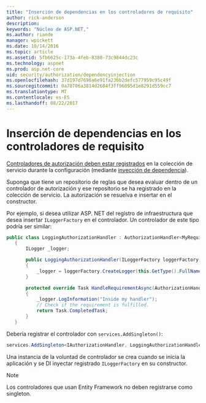 ```yaml
---
title: "Inserción de dependencias en los controladores de requisito"
author: rick-anderson
description: 
keywords: "Núcleo de ASP.NET,"
ms.author: riande
manager: wpickett
ms.date: 10/14/2016
ms.topic: article
ms.assetid: 5fb6625c-173a-4feb-8380-73c9844dc23c
ms.technology: aspnet
ms.prod: asp.net-core
uid: security/authorization/dependencyinjection
ms.openlocfilehash: 37d197d7696a6e91fa236b2defc577959c95c49f
ms.sourcegitcommit: 0a70706a3814d2684f3ff96095d1e8291d559cc7
ms.translationtype: MT
ms.contentlocale: es-ES
ms.lasthandoff: 08/22/2017
---
```

# <a name="dependency-injection-in-requirement-handlers"></a>Inserción de dependencias en los controladores de requisito

<a name=security-authorization-di></a>

[Controladores de autorización deben estar registrados](policies.md#security-authorization-policies-based-handler-registration) en la colección de servicio durante la configuración (mediante [inyección de dependencia](../../fundamentals/dependency-injection.md#fundamentals-dependency-injection)).

Suponga que tiene un repositorio de reglas que desea evaluar dentro de un controlador de autorización y ese repositorio se ha registrado en la colección de servicio.  La autorización se resuelva e insertar en el constructor.

Por ejemplo, si desea utilizar ASP. NET del registro de infraestructura que desea insertar `ILoggerFactory` en el controlador. Un controlador de este tipo podría ser similar:

```csharp
public class LoggingAuthorizationHandler : AuthorizationHandler<MyRequirement>
   {
       ILogger _logger;

       public LoggingAuthorizationHandler(ILoggerFactory loggerFactory)
       {
           _logger = loggerFactory.CreateLogger(this.GetType().FullName);
       }

       protected override Task HandleRequirementAsync(AuthorizationHandlerContext context, MyRequirement requirement)
       {
           _logger.LogInformation("Inside my handler");
           // Check if the requirement is fulfilled.
           return Task.CompletedTask;
       }
   }
   ```

Debería registrar el controlador con `services.AddSingleton()`:

```csharp
services.AddSingleton<IAuthorizationHandler, LoggingAuthorizationHandler>();
   ```

Una instancia de la voluntad de controlador se crea cuando se inicia la aplicación y se DI inyectar registrado `ILoggerFactory` en su constructor.

> [!NOTE]
> Los controladores que usan Entity Framework no deben registrarse como singleton.
